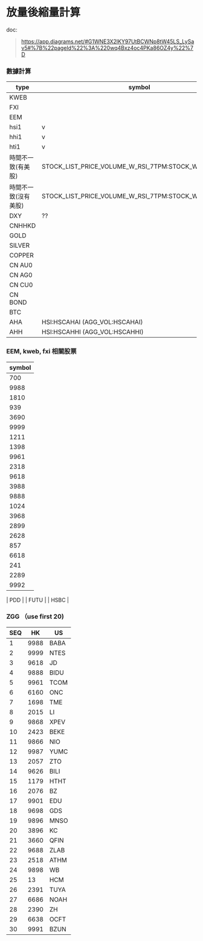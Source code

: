 # 放量後縮量計算

doc: 
> https://app.diagrams.net/#G1WNE3X2lKY97UtBCWNp8tW45LS_LySav5#%7B%22pageId%22%3A%220wq4Bxz4oc4PKa86OZ4y%22%7D



### 數據計算

| type | symbol | constituent |
| --- | --- | --- |
| KWEB |  | |
| FXI |  | |
| EEM |  | |
| hsi1 | v | |
| hhi1 | v | |
| hti1 | v | |
| 時間不一致(有美股) | STOCK_LIST_PRICE_VOLUME_W_RSI_7TPM:STOCK_W_EXT_HOUR | |
| 時間不一致(沒有美股) | STOCK_LIST_PRICE_VOLUME_W_RSI_7TPM:STOCK_WO_EXT_HOUR | |
| DXY   | ?? | |
| CNHHKD   |  | |
| GOLD |  | |
| SILVER   | | |
| COPPER   | | |
| CN AU0   |  | |
| CN AG0   |  | |
| CN CU0   |  | |
| CN BOND   |  | |
| BTC   |  | |
| AHA | HSI:HSCAHAI (AGG_VOL:HSCAHAI) | SSE:601088,SSE:601857,SSE:600028,SSE:600188,SSE:601898,SSE:601808,SSE:600871,SZSE:002490,SZSE:002594,SZSE:000333,SSE:600660,SSE:600690,SSE:601888,SSE:601633,SSE:600115,SSE:601111,SSE:600029,SSE:601717,SSE:601238,SZSE:000921 |
| AHH | HSI:HSCAHHI (AGG_VOL:HSCAHHI) | HKEX:1088,HKEX:857,HKEX:386,HKEX:1171,HKEX:1898,HKEX:2883,HKEX:1033,HKEX:568,HKEX:1211,HKEX:300,HKEX:6690,HKEX:3606,HKEX:1880,HKEX:2333,HKEX:670,HKEX:753,HKEX:1055,HKEX:564,HKEX:2238,HKEX:921 |

### EEM, kweb, fxi 相關股票
| symbol |
| --- |
| 700 |
| 9988 |
| 1810 |
| 939 |
| 3690 |
| 9999 |
| 1211 |
| 1398 |
| 9961 |
| 2318 |
| 9618 |
| 3988 |
| 9888 |
| 1024 |
| 3968 |
| 2899 |
| 2628 |
| 857 |
| 6618 |
| 241 |
| 2289 |
| 9992 |


| PDD |
| FUTU |
| HSBC |

### ZGG （use first 20)
| SEQ | HK | US |
| --- | --- | --- |
| 1 | 9988 | BABA |
| 2 | 9999 | NTES |
| 3 | 9618 | JD |
| 4 | 9888 | BIDU |
| 5 | 9961 | TCOM |
| 6 | 6160 | ONC |
| 7 | 1698 | TME |
| 8 | 2015 | LI |
| 9 | 9868 | XPEV |
| 10 | 2423 | BEKE |
| 11 | 9866 | NIO |
| 12 | 9987 | YUMC |
| 13 | 2057 | ZTO |
| 14 | 9626 | BILI |
| 15 | 1179 | HTHT |
| 16 | 2076 | BZ |
| 17 | 9901 | EDU |
| 18 | 9698 | GDS |
| 19 | 9896 | MNSO |
| 20 | 3896 | KC |
| 21 | 3660 | QFIN |
| 22 | 9688 | ZLAB |
| 23 | 2518 | ATHM |
| 24 | 9898 | WB |
| 25 | 13 | HCM |
| 26 | 2391 | TUYA |
| 27 | 6686 | NOAH |
| 28 | 2390 | ZH |
| 29 | 6638 | OCFT |
| 30 | 9991 | BZUN |




